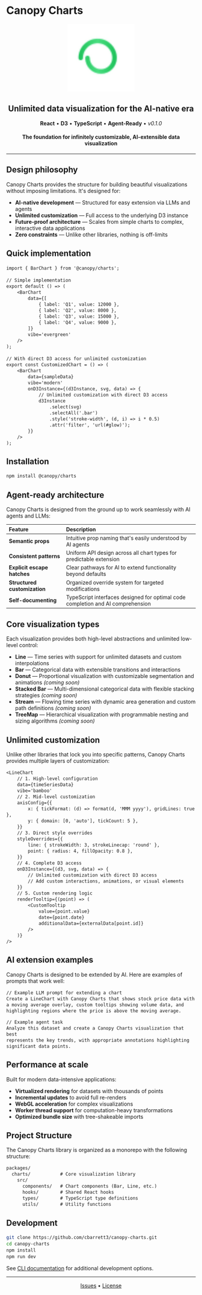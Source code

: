 # Canopy Charts

<div align="center">
  <img src="public/favicon.svg" width="180" height="180" alt="Canopy Charts Logo">
  
  <h2>Unlimited data visualization for the AI-native era</h2>
  
  <p>
    <strong>React</strong> • <strong>D3</strong> • <strong>TypeScript</strong> • <strong>Agent-Ready</strong> • <em>v0.1.0</em>
  </p>
  
  <h4>
    The foundation for infinitely customizable, AI-extensible data visualization
  </h4>
</div>

---

## Design philosophy

Canopy Charts provides the structure for building beautiful visualizations without imposing limitations. It's designed for:

- **AI-native development** — Structured for easy extension via LLMs and agents
- **Unlimited customization** — Full access to the underlying D3 instance
- **Future-proof architecture** — Scales from simple charts to complex, interactive data applications
- **Zero constraints** — Unlike other libraries, nothing is off-limits

## Quick implementation

```tsx
import { BarChart } from '@canopy/charts';

// Simple implementation
export default () => (
	<BarChart
		data={[
			{ label: 'Q1', value: 12000 },
			{ label: 'Q2', value: 8000 },
			{ label: 'Q3', value: 15000 },
			{ label: 'Q4', value: 9000 },
		]}
		vibe='evergreen'
	/>
);

// With direct D3 access for unlimited customization
export const CustomizedChart = () => (
	<BarChart
		data={sampleData}
		vibe='modern'
		onD3Instance={(d3Instance, svg, data) => {
			// Unlimited customization with direct D3 access
			d3Instance
				.select(svg)
				.selectAll('.bar')
				.style('stroke-width', (d, i) => i * 0.5)
				.attr('filter', 'url(#glow)');
		}}
	/>
);
```

## Installation

```bash
npm install @canopy/charts
```

## Agent-ready architecture

Canopy Charts is designed from the ground up to work seamlessly with AI agents and LLMs:

| Feature                      | Description                                                                     |
| :--------------------------- | :------------------------------------------------------------------------------ |
| **Semantic props**           | Intuitive prop naming that's easily understood by AI agents                     |
| **Consistent patterns**      | Uniform API design across all chart types for predictable extension             |
| **Explicit escape hatches**  | Clear pathways for AI to extend functionality beyond defaults                   |
| **Structured customization** | Organized override system for targeted modifications                            |
| **Self-documenting**         | TypeScript interfaces designed for optimal code completion and AI comprehension |

## Core visualization types

Each visualization provides both high-level abstractions and unlimited low-level control:

- **Line** — Time series with support for unlimited datasets and custom interpolations
- **Bar** — Categorical data with extensible transitions and interactions
- **Donut** — Proportional visualization with customizable segmentation and animations _(coming soon)_
- **Stacked Bar** — Multi-dimensional categorical data with flexible stacking strategies _(coming soon)_
- **Stream** — Flowing time series with dynamic area generation and custom path definitions _(coming soon)_
- **TreeMap** — Hierarchical visualization with programmable nesting and sizing algorithms _(coming soon)_

## Unlimited customization

Unlike other libraries that lock you into specific patterns, Canopy Charts provides multiple layers of customization:

```tsx
<LineChart
	// 1. High-level configuration
	data={timeSeriesData}
	vibe='bamboo'
	// 2. Mid-level customization
	axisConfig={{
		x: { tickFormat: (d) => format(d, 'MMM yyyy'), gridLines: true },
		y: { domain: [0, 'auto'], tickCount: 5 },
	}}
	// 3. Direct style overrides
	styleOverrides={{
		line: { strokeWidth: 3, strokeLinecap: 'round' },
		point: { radius: 4, fillOpacity: 0.8 },
	}}
	// 4. Complete D3 access
	onD3Instance={(d3, svg, data) => {
		// Unlimited customization with direct D3 access
		// Add custom interactions, animations, or visual elements
	}}
	// 5. Custom rendering logic
	renderTooltip={(point) => (
		<CustomTooltip
			value={point.value}
			date={point.date}
			additionalData={externalData[point.id]}
		/>
	)}
/>
```

## AI extension examples

Canopy Charts is designed to be extended by AI. Here are examples of prompts that work well:

```
// Example LLM prompt for extending a chart
Create a LineChart with Canopy Charts that shows stock price data with
a moving average overlay, custom tooltips showing volume data, and
highlighting regions where the price is above the moving average.
```

```
// Example agent task
Analyze this dataset and create a Canopy Charts visualization that best
represents the key trends, with appropriate annotations highlighting
significant data points.
```

## Performance at scale

Built for modern data-intensive applications:

- **Virtualized rendering** for datasets with thousands of points
- **Incremental updates** to avoid full re-renders
- **WebGL acceleration** for complex visualizations
- **Worker thread support** for computation-heavy transformations
- **Optimized bundle size** with tree-shakeable imports

## Project Structure

The Canopy Charts library is organized as a monorepo with the following structure:

```
packages/
  charts/           # Core visualization library
    src/
      components/   # Chart components (Bar, Line, etc.)
      hooks/        # Shared React hooks
      types/        # TypeScript type definitions
      utils/        # Utility functions
```

## Development

```bash
git clone https://github.com/cbarrett3/canopy-charts.git
cd canopy-charts
npm install
npm run dev
```

See [CLI documentation](cli/README.md) for additional development options.

---

<div align="center">
  <a href="https://github.com/cbarrett3/canopy-charts/issues">Issues</a> •
  <a href="https://github.com/cbarrett3/canopy-charts/blob/main/LICENSE">License</a>
</div>
